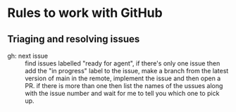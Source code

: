 # Rules to work with GitHub

## Triaging and resolving issues

<dl>
  <dt>gh: next issue</dt>
  <dd>find issues labelled "ready for agent", if there's only one issue then add the "in progress" label to the issue, make a branch from the latest version of main in the remote, implement the issue and then open a PR. if there is more than one then list the names of the ussues along with the issue number and wait for me to tell you which one to pick up.</dd>
</dl>
